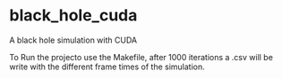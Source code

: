 # black_hole_cuda
A black hole simulation with CUDA

To Run the projecto use the Makefile, after 1000 iterations a .csv will be write with the different frame times of the simulation.
